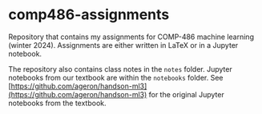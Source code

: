 # comp486-assignments
Repository that contains my assignments for COMP-486 machine learning (winter 2024).
Assignments are either written in LaTeX or in a Jupyter notebook.

The repository also contains class notes in the `notes` folder.
Jupyter notebooks from our textbook are within the `notebooks` folder.
See [https://github.com/ageron/handson-ml3](https://github.com/ageron/handson-ml3) for the original Jupyter notebooks from the textbook.

